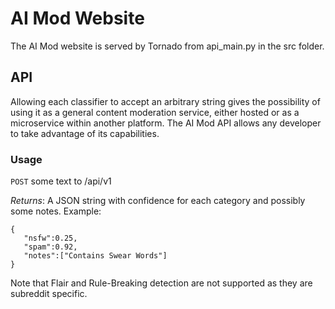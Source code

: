# AI Mod Website

The AI Mod website is served by Tornado from api_main.py in the
src folder.


## API

Allowing each classifier to accept an arbitrary string gives the
possibility of using it as a general content moderation service, either
hosted or as a microservice within another platform. The AI Mod API
allows any developer to take advantage of its capabilities.

### Usage

`POST` some text to /api/v1

*Returns*: A JSON string with confidence for each category and possibly
some notes. Example:

    {
       "nsfw":0.25,
       "spam":0.92,
       "notes":["Contains Swear Words"]
    }

Note that Flair and Rule-Breaking detection are not supported as they are
subreddit specific.